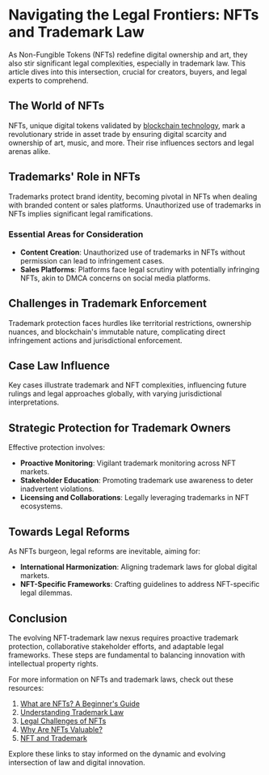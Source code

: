 # Navigating the Legal Frontiers: NFTs and Trademark Law

As Non-Fungible Tokens (NFTs) redefine digital ownership and art, they also stir significant legal complexities, especially in trademark law. This article dives into this intersection, crucial for creators, buyers, and legal experts to comprehend.

## The World of NFTs

NFTs, unique digital tokens validated by [blockchain technology](https://www.license-token.com/wiki/what-is-blockchain), mark a revolutionary stride in asset trade by ensuring digital scarcity and ownership of art, music, and more. Their rise influences sectors and legal arenas alike.

## Trademarks' Role in NFTs

Trademarks protect brand identity, becoming pivotal in NFTs when dealing with branded content or sales platforms. Unauthorized use of trademarks in NFTs implies significant legal ramifications.

### Essential Areas for Consideration

- **Content Creation**: Unauthorized use of trademarks in NFTs without permission can lead to infringement cases.
- **Sales Platforms**: Platforms face legal scrutiny with potentially infringing NFTs, akin to DMCA concerns on social media platforms.

## Challenges in Trademark Enforcement

Trademark protection faces hurdles like territorial restrictions, ownership nuances, and blockchain's immutable nature, complicating direct infringement actions and jurisdictional enforcement.

## Case Law Influence

Key cases illustrate trademark and NFT complexities, influencing future rulings and legal approaches globally, with varying jurisdictional interpretations.

## Strategic Protection for Trademark Owners

Effective protection involves:

- **Proactive Monitoring**: Vigilant trademark monitoring across NFT markets.
- **Stakeholder Education**: Promoting trademark use awareness to deter inadvertent violations.
- **Licensing and Collaborations**: Legally leveraging trademarks in NFT ecosystems.

## Towards Legal Reforms

As NFTs burgeon, legal reforms are inevitable, aiming for:

- **International Harmonization**: Aligning trademark laws for global digital markets.
- **NFT-Specific Frameworks**: Crafting guidelines to address NFT-specific legal dilemmas.

## Conclusion

The evolving NFT-trademark law nexus requires proactive trademark protection, collaborative stakeholder efforts, and adaptable legal frameworks. These steps are fundamental to balancing innovation with intellectual property rights.

For more information on NFTs and trademark laws, check out these resources:

1. [What are NFTs? A Beginner's Guide](https://www.coindesk.com/learn/what-are-nfts)
2. [Understanding Trademark Law](https://www.uspto.gov/trademarks)
3. [Legal Challenges of NFTs](https://www.americanbar.org/groups/intellectual_property_law/publications/landslide/2022-23/january-february/navigating-legal-challenges-related-nfts)
4. [Why Are NFTs Valuable?](https://www.license-token.com/wiki/why-are-nf-ts-valuable)
5. [NFT and Trademark](https://www.license-token.com/wiki/nft-and-trademark)

Explore these links to stay informed on the dynamic and evolving intersection of law and digital innovation.
